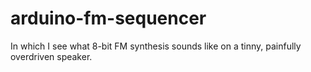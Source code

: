 # arduino-fm-sequencer
In which I see what 8-bit FM synthesis sounds like on a tinny, painfully overdriven speaker.

